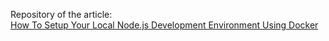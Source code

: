 Repository of the article:  
[How To Setup Your Local Node.js Development Environment Using Docker](https://www.docker.com/blog/how-to-setup-your-local-node-js-development-environment-using-docker/)


